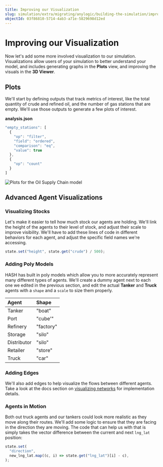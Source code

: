 ```yaml
---
title: Improving our Visualization
slug: simulation/extra/migrating/anylogic/building-the-simulation/improving-our-visualization
objectId: 03f86810-5714-4ab3-a71e-5829698d12ed
---
```


# Improving our Visualization

Now let's add some more involved visualization to our simulation. Visualizations allow users of your simulation to better understand your model, and includes generating graphs in the **Plots** view, and improving the visuals in the **3D Viewer**.

## Plots

We'll start by defining outputs that track metrics of interest, like the total quantity of crude and refined oil, and the number of gas stations that are empty. We'll use those outputs to generate a few plots of interest.

**analysis.json**

```javascript
"empty_stations": [
  {
    "op": "filter",
    "field": "ordered",
    "comparison": "eq",
    "value": true
  },
  {
    "op": "count"
  }
]
```

![Plots for the Oil Supply Chain model](https://cdn-us1.hash.ai/site/docs/image%20%2827%29.png)

## Advanced Agent Visualizations

### Visualizing Stocks

Let's make it easier to tell how much stock our agents are holding. We'll link the height of the agents to their level of stock, and adjust their scale to improve visibility. We'll have to add these lines of code in different behaviors for each agent, and adjust the specific field names we're accessing.

```javascript
state.set("height", state.get("crude") / 500);
```

### Adding Poly Models

HASH has built in poly models which allow you to more accurately represent many different types of agents. We'll create a dummy agent next to each one we edited in the previous section, and edit the actual **Tanker** and **Truck** agents with a `shape` and a `scale` to size them properly.

| Agent       | Shape     |
| :---------- | :-------- |
| Tanker      | "boat"    |
| Port        | "cube'"   |
| Refinery    | "factory" |
| Storage     | "silo"    |
| Distributor | "silo"    |
| Retailer    | "store"   |
| Truck       | "car"     |

### Adding Edges

We'll also add edges to help visualize the flows between different agents. Take a look at the docs section on [visualizing networks](/docs/simulation/creating-simulations/anatomy-of-an-agent/visualization/networks) for implementation details.

### Agents in Motion

Both out truck agents and our tankers could look more realistic as they move along their routes. We'll add some logic to ensure that they are facing in the direction they are moving. The code that can help us with that is simply takes the vector difference between the current and next `lng_lat` position:

```javascript
state.set(
  "direction",
  new_lng_lat.map((c, i) => state.get("lng_lat")[i] - c),
);
```

